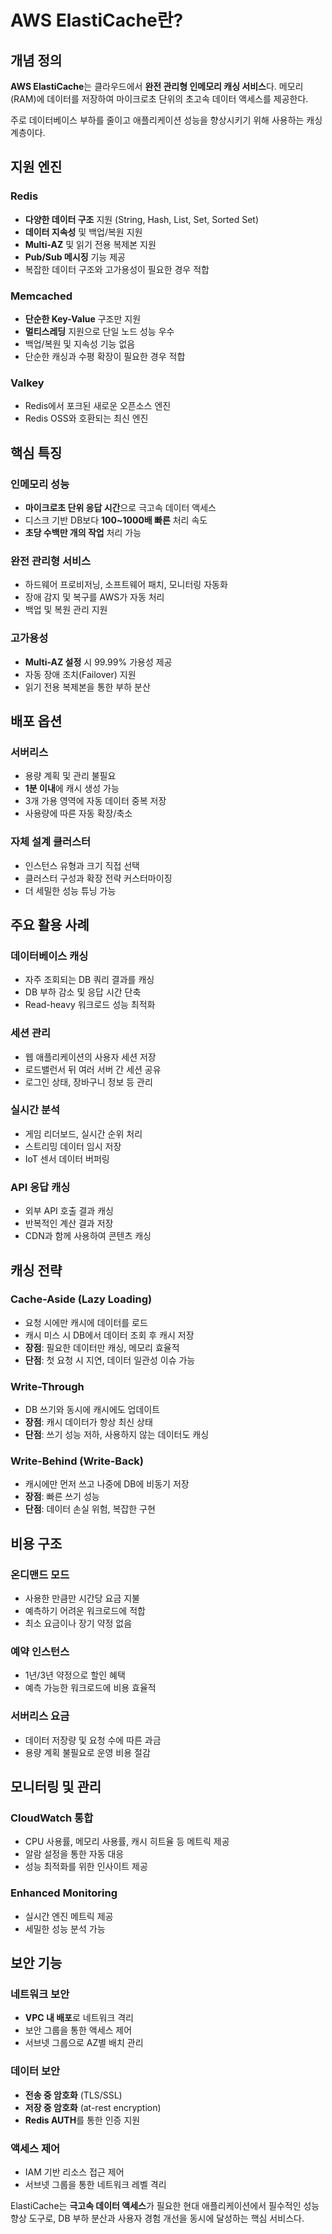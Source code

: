 # AWS ElastiCache란?

## 개념 정의
**AWS ElastiCache**는 클라우드에서 **완전 관리형 인메모리 캐싱 서비스**다. 메모리(RAM)에 데이터를 저장하여 마이크로초 단위의 초고속 데이터 액세스를 제공한다.

주로 데이터베이스 부하를 줄이고 애플리케이션 성능을 향상시키기 위해 사용하는 캐싱 계층이다.

## 지원 엔진

### **Redis**
- **다양한 데이터 구조** 지원 (String, Hash, List, Set, Sorted Set)
- **데이터 지속성** 및 백업/복원 지원
- **Multi-AZ** 및 읽기 전용 복제본 지원
- **Pub/Sub 메시징** 기능 제공
- 복잡한 데이터 구조와 고가용성이 필요한 경우 적합

### **Memcached**  
- **단순한 Key-Value** 구조만 지원
- **멀티스레딩** 지원으로 단일 노드 성능 우수
- 백업/복원 및 지속성 기능 없음
- 단순한 캐싱과 수평 확장이 필요한 경우 적합

### **Valkey**
- Redis에서 포크된 새로운 오픈소스 엔진
- Redis OSS와 호환되는 최신 엔진

## 핵심 특징

### **인메모리 성능**
- **마이크로초 단위 응답 시간**으로 극고속 데이터 액세스
- 디스크 기반 DB보다 **100~1000배 빠른** 처리 속도
- **초당 수백만 개의 작업** 처리 가능

### **완전 관리형 서비스**
- 하드웨어 프로비저닝, 소프트웨어 패치, 모니터링 자동화
- 장애 감지 및 복구를 AWS가 자동 처리
- 백업 및 복원 관리 지원

### **고가용성**
- **Multi-AZ 설정** 시 99.99% 가용성 제공
- 자동 장애 조치(Failover) 지원
- 읽기 전용 복제본을 통한 부하 분산

## 배포 옵션

### **서버리스**
- 용량 계획 및 관리 불필요
- **1분 이내**에 캐시 생성 가능
- 3개 가용 영역에 자동 데이터 중복 저장
- 사용량에 따른 자동 확장/축소

### **자체 설계 클러스터**
- 인스턴스 유형과 크기 직접 선택
- 클러스터 구성과 확장 전략 커스터마이징
- 더 세밀한 성능 튜닝 가능

## 주요 활용 사례

### **데이터베이스 캐싱**
- 자주 조회되는 DB 쿼리 결과를 캐싱
- DB 부하 감소 및 응답 시간 단축
- Read-heavy 워크로드 성능 최적화

### **세션 관리**
- 웹 애플리케이션의 사용자 세션 저장
- 로드밸런서 뒤 여러 서버 간 세션 공유
- 로그인 상태, 장바구니 정보 등 관리

### **실시간 분석**
- 게임 리더보드, 실시간 순위 처리
- 스트리밍 데이터 임시 저장
- IoT 센서 데이터 버퍼링

### **API 응답 캐싱**
- 외부 API 호출 결과 캐싱
- 반복적인 계산 결과 저장
- CDN과 함께 사용하여 콘텐츠 캐싱

## 캐싱 전략

### **Cache-Aside (Lazy Loading)**
- 요청 시에만 캐시에 데이터를 로드
- 캐시 미스 시 DB에서 데이터 조회 후 캐시 저장
- **장점**: 필요한 데이터만 캐싱, 메모리 효율적
- **단점**: 첫 요청 시 지연, 데이터 일관성 이슈 가능

### **Write-Through**
- DB 쓰기와 동시에 캐시에도 업데이트
- **장점**: 캐시 데이터가 항상 최신 상태
- **단점**: 쓰기 성능 저하, 사용하지 않는 데이터도 캐싱

### **Write-Behind (Write-Back)**
- 캐시에만 먼저 쓰고 나중에 DB에 비동기 저장
- **장점**: 빠른 쓰기 성능
- **단점**: 데이터 손실 위험, 복잡한 구현

## 비용 구조

### **온디맨드 모드**
- 사용한 만큼만 시간당 요금 지불
- 예측하기 어려운 워크로드에 적합
- 최소 요금이나 장기 약정 없음

### **예약 인스턴스**
- 1년/3년 약정으로 할인 혜택
- 예측 가능한 워크로드에 비용 효율적

### **서버리스 요금**
- 데이터 저장량 및 요청 수에 따른 과금
- 용량 계획 불필요로 운영 비용 절감

## 모니터링 및 관리

### **CloudWatch 통합**
- CPU 사용률, 메모리 사용률, 캐시 히트율 등 메트릭 제공
- 알람 설정을 통한 자동 대응
- 성능 최적화를 위한 인사이트 제공

### **Enhanced Monitoring**
- 실시간 엔진 메트릭 제공
- 세밀한 성능 분석 가능

## 보안 기능

### **네트워크 보안**
- **VPC 내 배포**로 네트워크 격리
- 보안 그룹을 통한 액세스 제어
- 서브넷 그룹으로 AZ별 배치 관리

### **데이터 보안**
- **전송 중 암호화** (TLS/SSL)
- **저장 중 암호화** (at-rest encryption)
- **Redis AUTH**를 통한 인증 지원

### **액세스 제어**
- IAM 기반 리소스 접근 제어
- 서브넷 그룹을 통한 네트워크 레벨 격리

ElastiCache는 **극고속 데이터 액세스**가 필요한 현대 애플리케이션에서 필수적인 성능 향상 도구로, DB 부하 분산과 사용자 경험 개선을 동시에 달성하는 핵심 서비스다.
